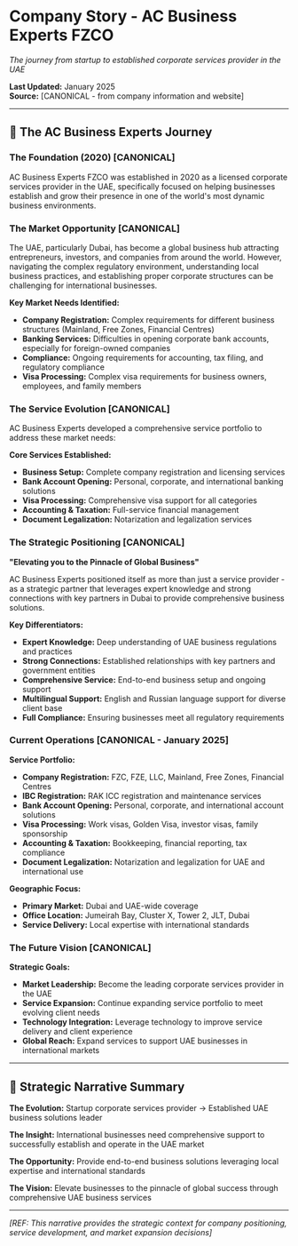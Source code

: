 # Company Story - AC Business Experts FZCO

*The journey from startup to established corporate services provider in the UAE*

**Last Updated:** January 2025  
**Source:** [CANONICAL - from company information and website]

---

## 📖 The AC Business Experts Journey

### The Foundation (2020) [CANONICAL]
AC Business Experts FZCO was established in 2020 as a licensed corporate services provider in the UAE, specifically focused on helping businesses establish and grow their presence in one of the world's most dynamic business environments.

### The Market Opportunity [CANONICAL]
The UAE, particularly Dubai, has become a global business hub attracting entrepreneurs, investors, and companies from around the world. However, navigating the complex regulatory environment, understanding local business practices, and establishing proper corporate structures can be challenging for international businesses.

**Key Market Needs Identified:**
- **Company Registration:** Complex requirements for different business structures (Mainland, Free Zones, Financial Centres)
- **Banking Services:** Difficulties in opening corporate bank accounts, especially for foreign-owned companies
- **Compliance:** Ongoing requirements for accounting, tax filing, and regulatory compliance
- **Visa Processing:** Complex visa requirements for business owners, employees, and family members

### The Service Evolution [CANONICAL]
AC Business Experts developed a comprehensive service portfolio to address these market needs:

**Core Services Established:**
- **Business Setup:** Complete company registration and licensing services
- **Bank Account Opening:** Personal, corporate, and international banking solutions
- **Visa Processing:** Comprehensive visa support for all categories
- **Accounting & Taxation:** Full-service financial management
- **Document Legalization:** Notarization and legalization services

### The Strategic Positioning [CANONICAL]
**"Elevating you to the Pinnacle of Global Business"**

AC Business Experts positioned itself as more than just a service provider - as a strategic partner that leverages expert knowledge and strong connections with key partners in Dubai to provide comprehensive business solutions.

**Key Differentiators:**
- **Expert Knowledge:** Deep understanding of UAE business regulations and practices
- **Strong Connections:** Established relationships with key partners and government entities
- **Comprehensive Service:** End-to-end business setup and ongoing support
- **Multilingual Support:** English and Russian language support for diverse client base
- **Full Compliance:** Ensuring businesses meet all regulatory requirements

### Current Operations [CANONICAL - January 2025]
**Service Portfolio:**
- **Company Registration:** FZC, FZE, LLC, Mainland, Free Zones, Financial Centres
- **IBC Registration:** RAK ICC registration and maintenance services
- **Bank Account Opening:** Personal, corporate, and international account solutions
- **Visa Processing:** Work visas, Golden Visa, investor visas, family sponsorship
- **Accounting & Taxation:** Bookkeeping, financial reporting, tax compliance
- **Document Legalization:** Notarization and legalization for UAE and international use

**Geographic Focus:**
- **Primary Market:** Dubai and UAE-wide coverage
- **Office Location:** Jumeirah Bay, Cluster X, Tower 2, JLT, Dubai
- **Service Delivery:** Local expertise with international standards

### The Future Vision [CANONICAL]
**Strategic Goals:**
- **Market Leadership:** Become the leading corporate services provider in the UAE
- **Service Expansion:** Continue expanding service portfolio to meet evolving client needs
- **Technology Integration:** Leverage technology to improve service delivery and client experience
- **Global Reach:** Expand services to support UAE businesses in international markets

---

## 🎯 Strategic Narrative Summary

**The Evolution:** Startup corporate services provider → Established UAE business solutions leader

**The Insight:** International businesses need comprehensive support to successfully establish and operate in the UAE market

**The Opportunity:** Provide end-to-end business solutions leveraging local expertise and international standards

**The Vision:** Elevate businesses to the pinnacle of global success through comprehensive UAE business services

---

*[REF: This narrative provides the strategic context for company positioning, service development, and market expansion decisions]*